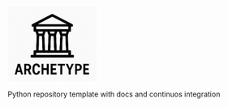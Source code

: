 <img src="docs/_static/logo.png" alt="logo" width="175"/>

Python repository template with docs and continuos integration
